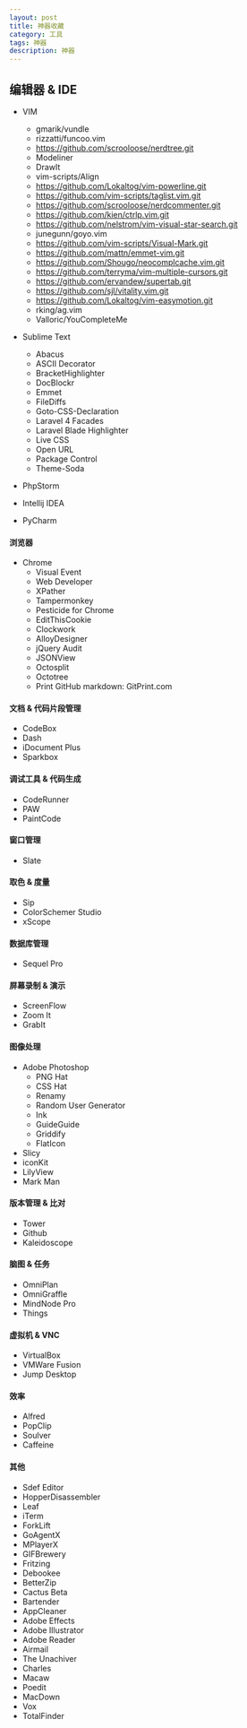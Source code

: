 ```yaml
---
layout: post
title: 神器收藏
category: 工具
tags: 神器
description: 神器
---
```

<!-- more-->
## 编辑器 & IDE

* VIM
  * gmarik/vundle
  * rizzatti/funcoo.vim
  * https://github.com/scrooloose/nerdtree.git
  * Modeliner
  * DrawIt
  * vim-scripts/Align
  * https://github.com/Lokaltog/vim-powerline.git
  * https://github.com/vim-scripts/taglist.vim.git
  * https://github.com/scrooloose/nerdcommenter.git
  * https://github.com/kien/ctrlp.vim.git
  * https://github.com/nelstrom/vim-visual-star-search.git
  * junegunn/goyo.vim
  * https://github.com/vim-scripts/Visual-Mark.git
  * https://github.com/mattn/emmet-vim.git
  * https://github.com/Shougo/neocomplcache.vim.git
  * https://github.com/terryma/vim-multiple-cursors.git
  * https://github.com/ervandew/supertab.git
  * https://github.com/sjl/vitality.vim.git
  * https://github.com/Lokaltog/vim-easymotion.git
  * rking/ag.vim
  * Valloric/YouCompleteMe
 
 * Sublime Text
    * Abacus
    * ASCII Decorator
    * BracketHighlighter
    * DocBlockr
    * Emmet
    * FileDiffs
    * Goto-CSS-Declaration
    * Laravel 4 Facades
    * Laravel Blade Highlighter
    * Live CSS
    * Open URL
    * Package Control
    * Theme-Soda

* PhpStorm
* Intellij IDEA
* PyCharm

####  浏览器

 * Chrome
   * Visual Event
   * Web Developer
   * XPather
   * Tampermonkey
   * Pesticide for Chrome
   * EditThisCookie
   * Clockwork
   * AlloyDesigner
   * jQuery Audit
   * JSONView
   * Octosplit
   * Octotree
   * Print GitHub markdown: GitPrint.com

#### 文档 & 代码片段管理

 * CodeBox
 * Dash
 * iDocument Plus
 * Sparkbox
 
#### 调试工具 & 代码生成

  * CodeRunner
  * PAW
  * PaintCode

#### 窗口管理

 * Slate
 
#### 取色 & 度量

 * Sip
 * ColorSchemer Studio
 * xScope

#### 数据库管理
 * Sequel Pro

#### 屏幕录制 & 演示
 * ScreenFlow
 * Zoom It
 * GrabIt

#### 图像处理

 * Adobe Photoshop
   * PNG Hat
   * CSS Hat
   * Renamy
   * Random User Generator
   * Ink
   * GuideGuide
   * Griddify
   * FlatIcon
 * Slicy
 * iconKit
 * LilyView
 * Mark Man

#### 版本管理 & 比对

* Tower
* Github
* Kaleidoscope

#### 脑图 & 任务

* OmniPlan
* OmniGraffle
* MindNode Pro
* Things

#### 虚拟机 & VNC

* VirtualBox
* VMWare Fusion
* Jump Desktop

#### 效率

* Alfred
* PopClip
* Soulver
* Caffeine


#### 其他

* Sdef Editor
* HopperDisassembler
* Leaf
* iTerm
* ForkLift
* GoAgentX
* MPlayerX
* GIFBrewery
* Fritzing
* Debookee
* BetterZip
* Cactus Beta
* Bartender
* AppCleaner
* Adobe Effects
* Adobe Illustrator
* Adobe Reader
* Airmail
* The Unachiver
* Charles
* Macaw
* Poedit
* MacDown
* Vox
* TotalFinder










